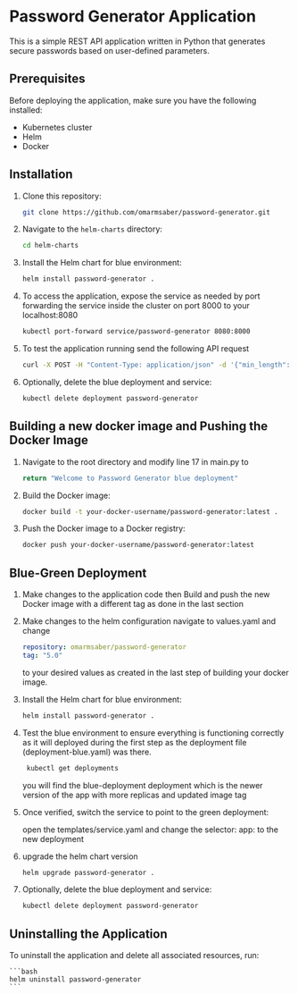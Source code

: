 # Password Generator Application

This is a simple REST API application written in Python that generates secure passwords based on user-defined parameters.

## Prerequisites

Before deploying the application, make sure you have the following installed:

- Kubernetes cluster
- Helm
- Docker


## Installation

1. Clone this repository:

    ```bash
    git clone https://github.com/omarmsaber/password-generator.git
    ```

2. Navigate to the `helm-charts` directory:

    ```bash
    cd helm-charts
    ```

3. Install the Helm chart for blue environment:

    ```bash
    helm install password-generator .
    ```

4. To access the application, expose the service as needed by port forwarding the service inside the cluster on port 8000 to your localhost:8080
    ```bash
    kubectl port-forward service/password-generator 8080:8000
    ```

5. To test the application running send the following API request
    
    ```bash
    curl -X POST -H "Content-Type: application/json" -d '{"min_length": 12, "special_chars": 2, "numbers": 3, "num_passwords": 3}' http://localhost:8080/
    ```
6. Optionally, delete the blue deployment and service:

    ```bash
    kubectl delete deployment password-generator
    ```


## Building a new docker image and Pushing the Docker Image

1. Navigate to the root directory and modify line 17 in main.py to     
    ```bash
    return "Welcome to Password Generator blue deployment"
    ```

3. Build the Docker image:

    ```bash
    docker build -t your-docker-username/password-generator:latest .
    ```

4. Push the Docker image to a Docker registry:

    ```bash
    docker push your-docker-username/password-generator:latest
    ```

## Blue-Green Deployment

1. Make changes to the application code then Build and push the new Docker image with a different tag as done in the last section

2. Make changes to the helm configuration navigate to values.yaml and change     
    
    ```yaml
    repository: omarmsaber/password-generator
    tag: "5.0"
    ```
    to your desired values as created in the last step of building your docker image.

3. Install the Helm chart for blue environment:

    ```bash
    helm install password-generator .
    ```

4. Test the blue environment to ensure everything is functioning correctly as it will deployed during the first step as the deployment file (deployment-blue.yaml) was there.
   
   ```bash
    kubectl get deployments
    ```
   you will find the blue-deployment deployment which is the newer version of the app with more replicas and updated image tag

5. Once verified, switch the service to point to the green deployment:

    open the templates/service.yaml and change the selector: app: to the new deployment

6. upgrade the helm chart version

    ```bash
    helm upgrade password-generator .
    ```



7. Optionally, delete the blue deployment and service:

    ```bash
    kubectl delete deployment password-generator
    ```


## Uninstalling the Application

To uninstall the application and delete all associated resources, run:

    ```bash
    helm uninstall password-generator
    ```
